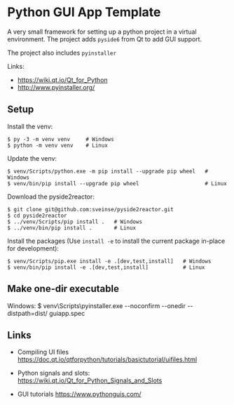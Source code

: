 # Python GUI App Template

A very small framework for setting up a python project in a virtual environment.
The project adds `pyside6` from Qt to add GUI support.

The project also includes `pyinstaller`

Links:

- https://wiki.qt.io/Qt_for_Python
- http://www.pyinstaller.org/


## Setup

Install the venv:

    $ py -3 -m venv venv     # Windows
    $ python -m venv venv    # Linux

Update the venv:

    $ venv/Scripts/python.exe -m pip install --upgrade pip wheel   # Windows
    $ venv/bin/pip install --upgrade pip wheel                     # Linux

Download the pyside2reactor:

    $ git clone git@github.com:sveinse/pyside2reactor.git
    $ cd pyside2reactor
    $ ../venv/Scripts/pip install .   # Windows
    $ ../venv/bin/pip install .       # Linux

Install the packages (Use `install -e` to install the current package in-place
for development):

    $ venv/Scripts/pip.exe install -e .[dev,test,install]   # Windows
    $ venv/bin/pip install -e .[dev,test,install]           # Linux

## Make one-dir executable

Windows:
    $ venv\Scripts\pyinstaller.exe --noconfirm --onedir --distpath=dist/ guiapp.spec


## Links

- Compiling UI files
  https://doc.qt.io/qtforpython/tutorials/basictutorial/uifiles.html

- Python signals and slots:
  https://wiki.qt.io/Qt_for_Python_Signals_and_Slots

- GUI tutorials
  https://www.pythonguis.com/
